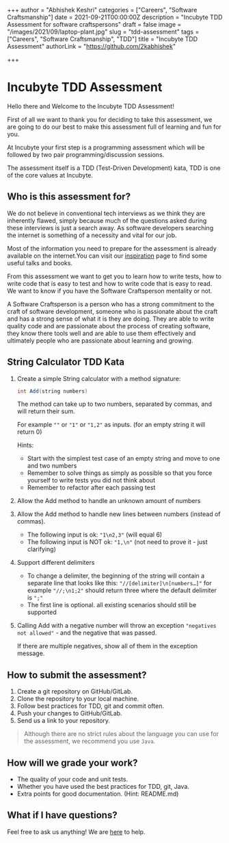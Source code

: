 +++
author = "Abhishek Keshri"
categories = ["Careers", "Software Craftsmanship"]
date = 2021-09-21T00:00:00Z
description = "Incubyte TDD Assessment for software craftspersons"
draft = false
image = "/images/2021/09/laptop-plant.jpg"
slug = "tdd-assessment"
tags = ["Careers", "Software Craftsmanship", "TDD"]
title = "Incubyte TDD Assessment"
authorLink = "https://github.com/2kabhishek"

+++

# Incubyte TDD Assessment

Hello there and Welcome to the Incubyte TDD Assessment!

First of all we want to thank you for deciding to take this assessment, we are going to do our best to make this assessment full of learning and fun for you.

At Incubyte your first step is a programming assessment which will be followed by two pair programming/discussion sessions.

The assessment itself is a TDD (Test-Driven Development) kata, TDD is one of the core values at Incubyte.

## Who is this assessment for?

We do not believe in conventional tech interviews as we think they are inherently flawed, simply because much of the questions asked during these interviews is just a search away. As software developers searching the internet is something of a necessity and vital for our job.

Most of the information you need to prepare for the assessment is already available on the internet.You can visit our [inspiration](https://incubyte.co/inspiration/) page to find some useful talks and books.

From this assessment we want to get you to learn how to write tests, how to write code that is easy to test and how to write code that is easy to read. We want to know if you have the Software Craftsperson mentality or not.

A Software Craftsperson is a person who has a strong commitment to the craft of software development, someone who is passionate about the craft and has a strong sense of what it is they are doing. They are able to write quality code and are passionate about the process of creating software, they know there tools well and are able to use them effectively and ultimately people who are passionate about learning and growing.

## String Calculator TDD Kata

1. Create a simple String calculator with a method signature:

    ```java
    int Add(string numbers)
    ```

    The method can take up to two numbers, separated by commas, and will return their sum.

    For example `""` or `"1"` or `"1,2"` as inputs. (for an empty string it will return 0)

    Hints:

    - Start with the simplest test case of an empty string and move to one and two numbers
    - Remember to solve things as simply as possible so that you force yourself to write tests you did not think about
    - Remember to refactor after each passing test

2. Allow the Add method to handle an unknown amount of numbers

3. Allow the Add method to handle new lines between numbers (instead of commas).

    - The following input is ok: `"1\n2,3"` (will equal 6)
    - The following input is NOT ok: `"1,\n"` (not need to prove it - just clarifying)

4. Support different delimiters

    - To change a delimiter, the beginning of the string will contain a separate line that looks like this: `"//[delimiter]\n[numbers…]"` for example `"//;\n1;2"` should return three where the default delimiter is `";"`
    - The first line is optional. all existing scenarios should still be supported

5. Calling Add with a negative number will throw an exception `"negatives not allowed"` - and the negative that was passed.

    If there are multiple negatives, show all of them in the exception message.

## How to submit the assessment?

1. Create a git repository on GitHub/GitLab.
2. Clone the repository to your local machine.
3. Follow best practices for TDD, git and commit often.
4. Push your changes to GitHub/GitLab.
5. Send us a link to your repository.

> Although there are no strict rules about the language you can use for the assessment, we recommend you use `Java`.

## How will we grade your work?

- The quality of your code and unit tests.
- Whether you have used the best practices for TDD, git, Java.
- Extra points for good documentation. (Hint: README.md)

## What if I have questions?

Feel free to ask us anything! We are [here](mailto:hello@incubyte.co) to help.
